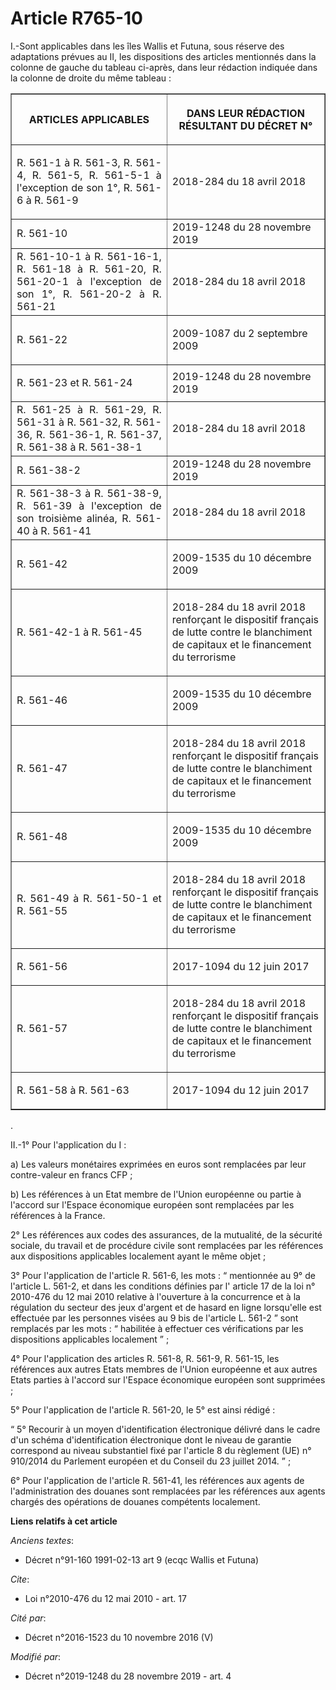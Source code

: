 # Article R765-10

I.-Sont applicables dans les îles Wallis et Futuna, sous réserve des  adaptations prévues au II, les dispositions des
articles mentionnés dans la colonne de gauche du tableau ci-après, dans leur rédaction indiquée dans la colonne de droite du
même tableau : 

<table border="1">
    <tbody>
      <tr>
        <th>

ARTICLES APPLICABLES</th>
        <th>

DANS LEUR RÉDACTION RÉSULTANT DU DÉCRET N°</th>
      </tr>
      <tr>
        <td align="justify">

R. 561-1 à R. 561-3, R. 561-4, R. 561-5, R. 561-5-1 à l'exception de son 1°, R. 561-6 à R. 561-9</td>
        <td align="left">

2018-284 du 18 avril 2018</td>
      </tr>
      <tr>
        <td align="justify">R. 561-10</td>
        <td align="left">2019-1248 du 28 novembre 2019</td>
      </tr>
      <tr>
        <td align="justify">R. 561-10-1 à R. 561-16-1, R. 561-18 à R. 561-20, R. 561-20-1 à l'exception de son 1°, R.
561-20-2 à R. 561-21</td>
        <td align="left">2018-284 du 18 avril 2018</td>
      </tr>
      <tr>
        <td align="justify">

R. 561-22</td>
        <td align="left">

2009-1087 du 2 septembre 2009</td>
      </tr>
      <tr>
        <td align="justify">

R. 561-23 et R. 561-24</td>
        <td align="left">2019-1248 du 28 novembre 2019</td>
      </tr>
      <tr>
        <td align="justify">R. 561-25 à R. 561-29, R. 561-31 à R. 561-32, R. 561-36, R. 561-36-1, R. 561-37, R. 561-38 à R.
561-38-1</td>
        <td align="left">2018-284 du 18 avril 2018</td>
      </tr>
      <tr>
        <td align="justify">R. 561-38-2</td>
        <td align="left">2019-1248 du 28 novembre 2019</td>
      </tr>
      <tr>
        <td align="justify">R. 561-38-3 à R. 561-38-9, R. 561-39 à l'exception de son troisième alinéa, R. 561-40 à R.
561-41</td>
        <td align="left">2018-284 du 18 avril 2018</td>
      </tr>
      <tr>
        <td align="justify">

R. 561-42</td>
        <td align="left">

2009-1535 du 10 décembre 2009</td>
      </tr>
      <tr>
        <td align="justify">

R. 561-42-1 à R. 561-45</td>
        <td align="left">

2018-284 du 18 avril 2018 renforçant le dispositif français de lutte contre le blanchiment de capitaux et le financement du
terrorisme</td>
      </tr>
      <tr>
        <td align="justify">

R. 561-46</td>
        <td align="left">

2009-1535 du 10 décembre 2009</td>
      </tr>
      <tr>
        <td align="justify">

R. 561-47</td>
        <td align="left">

2018-284 du 18 avril 2018 renforçant le dispositif français de lutte contre le blanchiment de capitaux et le financement du
terrorisme</td>
      </tr>
      <tr>
        <td align="justify">

R. 561-48</td>
        <td align="left">

2009-1535 du 10 décembre 2009</td>
      </tr>
      <tr>
        <td align="justify">

R. 561-49 à R. 561-50-1 et R. 561-55</td>
        <td align="left">

2018-284 du 18 avril 2018 renforçant le dispositif français de lutte contre le blanchiment de capitaux et le financement du
terrorisme</td>
      </tr>
      <tr>
        <td align="justify">

R. 561-56</td>
        <td align="left">

2017-1094 du 12 juin 2017</td>
      </tr>
      <tr>
        <td align="justify">

R. 561-57</td>
        <td align="left">

2018-284 du 18 avril 2018 renforçant le dispositif français de lutte contre le blanchiment de capitaux et le financement du
terrorisme</td>
      </tr>
      <tr>
        <td align="justify">

R. 561-58 à R. 561-63</td>
        <td align="left">

2017-1094 du 12 juin 2017</td>
      </tr>
    </tbody>
  </table>

.

II.-1° Pour l'application du I :

a) Les valeurs monétaires exprimées en euros sont remplacées par leur contre-valeur en francs CFP ;

b) Les références à un Etat membre de l'Union européenne ou partie à l'accord sur l'Espace économique européen sont
remplacées par les références à la France.

2° Les références aux codes des assurances, de la mutualité, de la sécurité sociale, du travail et de procédure civile sont
remplacées par les références aux dispositions applicables localement ayant le même objet ;

3° Pour l'application de l'article R. 561-6,  les mots : “  mentionnée au 9° de l'article L. 561-2, et dans les conditions
définies par l' article 17 de la loi n° 2010-476 du 12 mai 2010 relative à l'ouverture à la concurrence et à la régulation du
secteur des jeux d'argent et de hasard en ligne lorsqu'elle est effectuée par les personnes visées au 9 bis de l'article L.
561-2  ”  sont remplacés par les  mots : “  habilitée à effectuer ces vérifications par les dispositions applicables
localement ” ;

4° Pour l'application des articles R. 561-8, R. 561-9, R. 561-15, les références aux autres Etats membres de l'Union
européenne et aux autres Etats parties à l'accord sur l'Espace économique européen sont supprimées ;

5° Pour l'application de l'article R. 561-20, le 5° est ainsi rédigé :

“ 5° Recourir à un moyen d'identification électronique délivré dans le cadre d'un schéma d'identification électronique dont
le niveau de garantie correspond au niveau substantiel fixé par l'article 8 du règlement (UE) n° 910/2014 du Parlement
européen et du Conseil du 23 juillet 2014.  ”  ;

6° Pour l'application de l'article R. 561-41, les références aux agents de l'administration des douanes sont remplacées par
les références aux agents chargés des opérations de douanes compétents localement.

**Liens relatifs à cet article**

_Anciens textes_:

  - Décret n°91-160 1991-02-13 art 9 (ecqc Wallis et Futuna)

_Cite_:

  - Loi n°2010-476 du 12 mai 2010 - art. 17

_Cité par_:

  - Décret n°2016-1523 du 10 novembre 2016 (V)

_Modifié par_:

  - Décret n°2019-1248 du 28 novembre 2019 - art. 4
